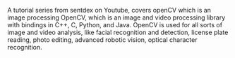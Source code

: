 A tutorial series from sentdex on Youtube, covers openCV which is an image processing 
OpenCV, which is an image and video processing library with bindings in C++, C, Python, and Java. 
OpenCV is used for all sorts of image and video analysis, like facial recognition and detection,
license plate reading, photo editing, advanced robotic vision, optical character recognition.
